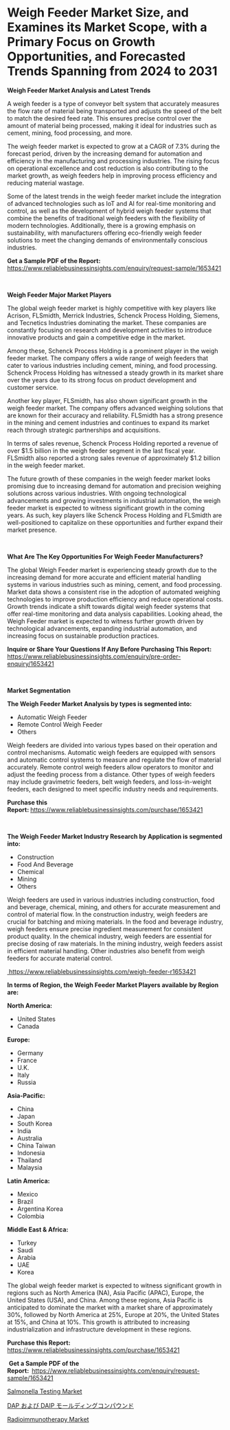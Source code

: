 <p><h1>Weigh Feeder Market Size, and Examines its Market Scope, with a Primary Focus on Growth Opportunities, and Forecasted Trends Spanning from 2024 to 2031</h1></p><p><strong>Weigh Feeder Market Analysis and Latest Trends</strong></p>
<p><p>A weigh feeder is a type of conveyor belt system that accurately measures the flow rate of material being transported and adjusts the speed of the belt to match the desired feed rate. This ensures precise control over the amount of material being processed, making it ideal for industries such as cement, mining, food processing, and more.</p><p>The weigh feeder market is expected to grow at a CAGR of 7.3% during the forecast period, driven by the increasing demand for automation and efficiency in the manufacturing and processing industries. The rising focus on operational excellence and cost reduction is also contributing to the market growth, as weigh feeders help in improving process efficiency and reducing material wastage.</p><p>Some of the latest trends in the weigh feeder market include the integration of advanced technologies such as IoT and AI for real-time monitoring and control, as well as the development of hybrid weigh feeder systems that combine the benefits of traditional weigh feeders with the flexibility of modern technologies. Additionally, there is a growing emphasis on sustainability, with manufacturers offering eco-friendly weigh feeder solutions to meet the changing demands of environmentally conscious industries.</p></p>
<p><strong>Get a Sample PDF of the Report:&nbsp;</strong> <a href="https://www.reliablebusinessinsights.com/enquiry/request-sample/1653421">https://www.reliablebusinessinsights.com/enquiry/request-sample/1653421</a></p>
<p>&nbsp;</p>
<p><strong>Weigh Feeder Major Market Players</strong></p>
<p><p>The global weigh feeder market is highly competitive with key players like Acrison, FLSmidth, Merrick Industries, Schenck Process Holding, Siemens, and Tecnetics Industries dominating the market. These companies are constantly focusing on research and development activities to introduce innovative products and gain a competitive edge in the market.</p><p>Among these, Schenck Process Holding is a prominent player in the weigh feeder market. The company offers a wide range of weigh feeders that cater to various industries including cement, mining, and food processing. Schenck Process Holding has witnessed a steady growth in its market share over the years due to its strong focus on product development and customer service.</p><p>Another key player, FLSmidth, has also shown significant growth in the weigh feeder market. The company offers advanced weighing solutions that are known for their accuracy and reliability. FLSmidth has a strong presence in the mining and cement industries and continues to expand its market reach through strategic partnerships and acquisitions.</p><p>In terms of sales revenue, Schenck Process Holding reported a revenue of over $1.5 billion in the weigh feeder segment in the last fiscal year. FLSmidth also reported a strong sales revenue of approximately $1.2 billion in the weigh feeder market.</p><p>The future growth of these companies in the weigh feeder market looks promising due to increasing demand for automation and precision weighing solutions across various industries. With ongoing technological advancements and growing investments in industrial automation, the weigh feeder market is expected to witness significant growth in the coming years. As such, key players like Schenck Process Holding and FLSmidth are well-positioned to capitalize on these opportunities and further expand their market presence.</p></p>
<p>&nbsp;</p>
<p><strong>What Are The Key Opportunities For Weigh Feeder Manufacturers?</strong></p>
<p><p>The global Weigh Feeder market is experiencing steady growth due to the increasing demand for more accurate and efficient material handling systems in various industries such as mining, cement, and food processing. Market data shows a consistent rise in the adoption of automated weighing technologies to improve production efficiency and reduce operational costs. Growth trends indicate a shift towards digital weigh feeder systems that offer real-time monitoring and data analysis capabilities. Looking ahead, the Weigh Feeder market is expected to witness further growth driven by technological advancements, expanding industrial automation, and increasing focus on sustainable production practices.</p></p>
<p><strong>Inquire or Share Your Questions If Any Before Purchasing This Report:</strong> <a href="https://www.reliablebusinessinsights.com/enquiry/pre-order-enquiry/1653421">https://www.reliablebusinessinsights.com/enquiry/pre-order-enquiry/1653421</a></p>
<p>&nbsp;</p>
<p><strong>Market Segmentation</strong></p>
<p><strong>The Weigh Feeder Market Analysis by types is segmented into:</strong></p>
<p><ul><li>Automatic Weigh Feeder</li><li>Remote Control Weigh Feeder</li><li>Others</li></ul></p>
<p><p>Weigh feeders are divided into various types based on their operation and control mechanisms. Automatic weigh feeders are equipped with sensors and automatic control systems to measure and regulate the flow of material accurately. Remote control weigh feeders allow operators to monitor and adjust the feeding process from a distance. Other types of weigh feeders may include gravimetric feeders, belt weigh feeders, and loss-in-weight feeders, each designed to meet specific industry needs and requirements.</p></p>
<p><strong>Purchase this Report:&nbsp;</strong><a href="https://www.reliablebusinessinsights.com/purchase/1653421">https://www.reliablebusinessinsights.com/purchase/1653421</a></p>
<p>&nbsp;</p>
<p><strong>The Weigh Feeder Market Industry Research by Application is segmented into:</strong></p>
<p><ul><li>Construction</li><li>Food And Beverage</li><li>Chemical</li><li>Mining</li><li>Others</li></ul></p>
<p><p>Weigh feeders are used in various industries including construction, food and beverage, chemical, mining, and others for accurate measurement and control of material flow. In the construction industry, weigh feeders are crucial for batching and mixing materials. In the food and beverage industry, weigh feeders ensure precise ingredient measurement for consistent product quality. In the chemical industry, weigh feeders are essential for precise dosing of raw materials. In the mining industry, weigh feeders assist in efficient material handling. Other industries also benefit from weigh feeders for accurate material control.</p></p>
<p><a href="https://www.reliablebusinessinsights.com/weigh-feeder-r1653421">&nbsp;https://www.reliablebusinessinsights.com/weigh-feeder-r1653421</a></p>
<p><strong>In terms of Region, the Weigh Feeder Market Players available by Region are:</strong></p>
<p>
    <p> <strong> North America: </strong>
        <ul>
            <li>United States</li>
            <li>Canada</li>
        </ul>
        </p> 
    <p> <strong> Europe: </strong>
        <ul>
            <li>Germany</li>
            <li>France</li>
            <li>U.K.</li>
            <li>Italy</li>
            <li>Russia</li>
        </ul>
        </p> 
    <p> <strong> Asia-Pacific: </strong>
        <ul>
            <li>China</li>
            <li>Japan</li>
            <li>South Korea</li>
            <li>India</li>
            <li>Australia</li>
            <li>China Taiwan</li>
            <li>Indonesia</li>
            <li>Thailand</li>
            <li>Malaysia</li>
        </ul>
        </p> 
    <p> <strong> Latin America: </strong>
        <ul>
            <li>Mexico</li>
            <li>Brazil</li>
            <li>Argentina Korea</li>
            <li>Colombia</li>
        </ul>
        </p> 
    <p> <strong> Middle East & Africa: </strong>
        <ul>
            <li>Turkey</li>
            <li>Saudi</li>
            <li>Arabia</li>
            <li>UAE</li>
            <li>Korea</li>
        </ul>
    </p>
    </p>
<p><p>The global weigh feeder market is expected to witness significant growth in regions such as North America (NA), Asia Pacific (APAC), Europe, the United States (USA), and China. Among these regions, Asia Pacific is anticipated to dominate the market with a market share of approximately 30%, followed by North America at 25%, Europe at 20%, the United States at 15%, and China at 10%. This growth is attributed to increasing industrialization and infrastructure development in these regions.</p></p>
<p><strong>Purchase this Report: </strong><a href="https://www.reliablebusinessinsights.com/purchase/1653421">https://www.reliablebusinessinsights.com/purchase/1653421</a></p>
<p>&nbsp;<strong>Get a Sample PDF of the Report:&nbsp;&nbsp;</strong><a href="https://www.reliablebusinessinsights.com/enquiry/request-sample/1653421">https://www.reliablebusinessinsights.com/enquiry/request-sample/1653421</a></p>
<p><strong></strong></p>
<p><p><a href="https://github.com/anwarsahrul281/Market-Research-Report-List-1/blob/main/salmonella-testing-market.md">Salmonella Testing Market</a></p><p><a href="https://github.com/KenyonJohns/Market-Research-Report-List-1/blob/main/5387963171493.md">DAP および DAIP モールディングコンパウンド</a></p><p><a href="https://github.com/qdaxyrhp12/Market-Research-Report-List-1/blob/main/radioimmunotherapy-market.md">Radioimmunotherapy Market</a></p></p>